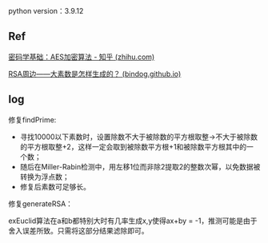 python version：3.9.12

## Ref

[密码学基础：AES加密算法 - 知乎 (zhihu.com)](https://zhuanlan.zhihu.com/p/78913397)

[RSA周边——大素数是怎样生成的？ (bindog.github.io)](http://bindog.github.io/blog/2014/07/19/how-to-generate-big-primes/)

## log

修复findPrime: 

- 寻找10000以下素数时，设置除数不大于被除数的平方根取整->不大于被除数的平方根取整+2，这样一定会取到被除数平方根+1和被除数平方根其中的一个数；
- 随后在Miller-Rabin检测中，用左移1位而非除2提取2的整数次幂，以免数据被转换为浮点数；
- 修复后素数可足够长。

修复generateRSA：

exEuclid算法在a和b都特别大时有几率生成x,y使得ax+by = -1，推测可能是由于舍入误差所致。只需将这部分结果滤除即可。